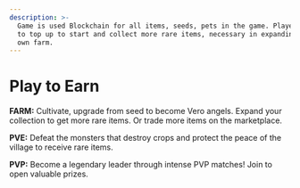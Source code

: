 ```yaml
---
description: >-
  Game is used Blockchain for all items, seeds, pets in the game. Players need
  to top up to start and collect more rare items, necessary in expanding their
  own farm.
---
```


# Play to Earn

**FARM:** Cultivate, upgrade from seed to become Vero angels. Expand your collection to get more rare items. Or trade  more items on the marketplace.

**PVE:** Defeat the monsters that destroy crops and protect the peace of the village to receive rare items.

**PVP:** Become a legendary leader through intense PVP matches! Join to open valuable prizes.





